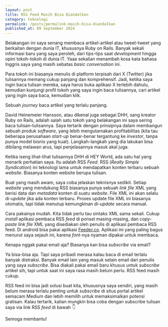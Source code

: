 ```yaml
---
layout: post
title: RSS Feed Masih Bisa Diandalkan
category: teknologi
permalink: /posts/permalink-masih-bisa-diandalkan
published_at: 09 September 2024
---
```


Belakangan ini saya senang membaca artikel-artikel atau tweet-tweet yang berkaitan dengan dunia IT, khususnya Ruby on Rails. Banyak sekali informasi baru yang saya peroleh, dari tips-tips saat *development* hingga opini tokoh-tokoh di dunia IT. Yaaa sekalian menambah kosa kata bahasa Inggris saya yang masih sebatas *basic conversation* ini.
<!--more-->
Para tokoh ini biasanya menulis di platform terpisah dari X (Twitter) jika tulisannya memang cukup panjang dan komprehensif. Jadi, ketika saya ingin baca tulisan mereka, saya harus buka aplikasi X terlebih dahulu, kemudian kunjungi profil tokoh yang saya ingin baca tulisannya, cari artikel yang ingin saya baca, kemudian klik.

Sebuah *journey* baca artikel yang terlalu panjang.

David Heinemeier Hansson, atau dikenal juga sebagai DHH, sang kreator Ruby on Rails, adalah salah satu tokoh yang belakangan ini saya sering baca tulisan-tulisannya. Saya tertarik dengan prinsipnya dalam membangun sebuah produk *software*, yang lebih mengutamakan profitabilitas (kita tau beberapa perusahaan *start-up* benar-benar tergantung ke *investor*, tanpa punya model bisnis yang kuat). Langkah-langkah yang dia lakukan bisa dibilang melawan arus, tapi penjelasannya masuk akal juga.

Ketika iseng lihat-lihat tulisannya DHH di HEY World, ada satu hal yang menarik perhatian saya. Itu adalah RSS *Feed*. RSS (*Really Simple Syndication*) ini teknologi lama untuk mendapatkan konten terbaru sebuah *website*. Biasanya konten website berupa tulisan.

Buat yang masih awam, saya coba jelaskan teknisnya sedikit. Setiap *website* yang mendukung RSS biasanya punya sebuah *link file* XML yang berisi data dan *metadata* konten di suatu *website*. File XML ini akan selalu di-*update* jika ada konten terbaru. Proses update file XML ini biasanya otomatis, tapi tidak menutup kemungkinan di-*update* secara manual.

Cara pakainya mudah. Kita tidak perlu tau sintaks XML sama sekali. Cukup *install* aplikasi pembaca RSS *feed* di ponsel masing-masing, dan *copy-paste link file* XML yang disediakan oleh penulis di aplikasi pembaca RSS feed. Di android bisa pakai aplikasi [Feeder.co](https://feeder.co). Aplikasi ini yang paling bagus menurut saya sejauh ini, karena *font*-nya nyaman dipakai untuk membaca.

Kenapa nggak pakai email aja? Biasanya kan bisa *subscribe* via email?

Ya bisa-bisa aja. Tapi saya pribadi merasa kalau baca di email terlalu banyak distraksi. Banyak email lain yang masuk selain email dari penulis yang saya *subscribe*. Bisa diakali pakai email baru khusus untuk *subscribe* artikel sih, tapi untuk saat ini saya rasa masih belum perlu. RSS feed masih cukup.

RSS feed ini bisa jadi solusi buat kita, khususnya saya sendiri, yang masih belum merasa terlalu penting untuk *subscribe* di situs portal artikel semacam Medium dan lebih memilih untuk memaksimalkan potensi gratisan. Kalau tertarik, kalian mungkin bisa coba dengan subscribe tulisan saya via link RSS *feed* di bawah 👇

Semoga membantu!
